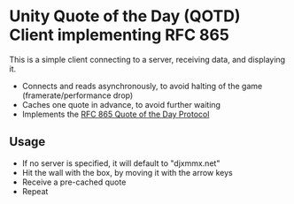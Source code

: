 # Unity Quote of the Day (QOTD) Client implementing RFC 865

This is a simple client connecting to a server, receiving data, and displaying it.

- Connects and reads asynchronously, to avoid halting of the game (framerate/performance drop)
- Caches one quote in advance, to avoid further waiting
- Implements the [RFC 865 Quote of the Day Protocol](https://datatracker.ietf.org/doc/html/rfc865)

## Usage
- If no server is specified, it will default to "djxmmx.net"
- Hit the wall with the box, by moving it with the arrow keys
- Receive a pre-cached quote
- Repeat
